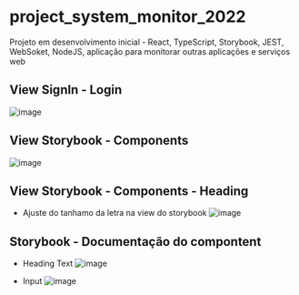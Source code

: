 # project_system_monitor_2022
Projeto em desenvolvimento inicial - React, TypeScript, Storybook, JEST,  WebSoket, NodeJS, aplicação para monitorar outras aplicações e serviços web

## View SignIn - Login
![image](https://user-images.githubusercontent.com/28610102/196671767-32f3384e-3e1f-41ad-93f2-21f4382f6d52.png)


## View Storybook - Components
![image](https://user-images.githubusercontent.com/28610102/196671421-802e44f5-31de-464f-861d-0333e4fea74e.png)


## View Storybook - Components - Heading
- Ajuste do tanhamo da letra na view do storybook
![image](https://user-images.githubusercontent.com/28610102/196672476-748e5451-3cd5-4470-b6ce-206e0d7f5ac4.png)


## Storybook - Documentação do compontent
- Heading Text
![image](https://user-images.githubusercontent.com/28610102/196672775-d908520b-cfdb-4230-bada-f64fbd71a95c.png)

- Input
![image](https://user-images.githubusercontent.com/28610102/196673802-41b15fd2-e881-42fd-8ba0-33c8f8b7b5bc.png)

